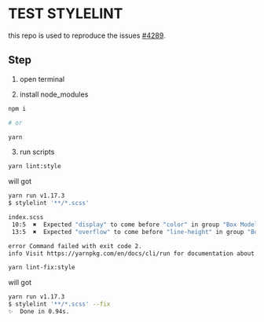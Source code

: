 # TEST STYLELINT

this repo is used to reproduce the issues [#4289](https://github.com/stylelint/stylelint/issues/4289).

## Step

1. open terminal

2. install node_modules

```bash
npm i

# or

yarn
```

3. run scripts

```bash
yarn lint:style
```

will got

```bash
yarn run v1.17.3
$ stylelint '**/*.scss'

index.scss
 10:5  ✖  Expected "display" to come before "color" in group "Box Model"
 13:5  ✖  Expected "overflow" to come before "line-height" in group "Box Model"

error Command failed with exit code 2.
info Visit https://yarnpkg.com/en/docs/cli/run for documentation about this command.
```

```bash
yarn lint-fix:style
```

will got

```bash
yarn run v1.17.3
$ stylelint '**/*.scss' --fix
✨  Done in 0.94s.
```